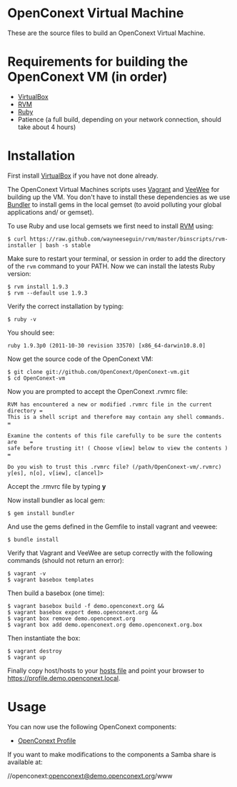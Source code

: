 # OpenConext Virtual Machine

These are the source files to build an OpenConext Virtual Machine.

# Requirements for building the OpenConext VM (in order)

* [VirtualBox](https://www.virtualbox.org/wiki/Downloads)
* [RVM](https://rvm.io/)
* [Ruby](http://www.ruby-lang.org/en/)
* Patience (a full build, depending on your network connection, should take about 4 hours)

# Installation

First install [VirtualBox](https://www.virtualbox.org/wiki/Downloads) if you have not done already. 

The OpenConext Virtual Machines scripts uses [Vagrant](http://vagrantup.com/) and [VeeWee](https://github.com/jedi4ever/veewee) for building up the VM. You don't have to install these dependencies as we use [Bundler](http://gembundler.com/) to install gems in the local gemset (to avoid polluting your global applications and/ or gemset).

To use Ruby and use local gemsets we first need to install [RVM](https://rvm.io//rvm/install/) using:

    $ curl https://raw.github.com/wayneeseguin/rvm/master/binscripts/rvm-installer | bash -s stable

Make sure to restart your terminal, or session in order to add the directory of the
`rvm` command to your PATH. Now we can install the latests Ruby version:

    $ rvm install 1.9.3
    $ rvm --default use 1.9.3

Verify the correct installation by typing:

    $ ruby -v

You should see:

    ruby 1.9.3p0 (2011-10-30 revision 33570) [x86_64-darwin10.8.0]

Now get the source code of the  OpenConext VM:

    $ git clone git://github.com/OpenConext/OpenConext-vm.git
    $ cd OpenConext-vm
    
Now you are prompted to accept the OpenConext .rvmrc file:

    RVM has encountered a new or modified .rvmrc file in the current directory =
    This is a shell script and therefore may contain any shell commands.       =

    Examine the contents of this file carefully to be sure the contents are    =
    safe before trusting it! ( Choose v[iew] below to view the contents )      =

    Do you wish to trust this .rvmrc file? (/path/OpenConext-vm/.rvmrc)
    y[es], n[o], v[iew], c[ancel]>

Accept the .rmvrc file by typing **y**

Now install bundler as local gem:

    $ gem install bundler

And use the gems defined in the Gemfile to install vagrant and veewee:

    $ bundle install

Verify that Vagrant and VeeWee are setup correctly with the following commands (should not return an error):

    $ vagrant -v
    $ vagrant basebox templates

Then build a basebox (one time):

    $ vagrant basebox build -f demo.openconext.org &&
    $ vagrant basebox export demo.openconext.org &&
    $ vagrant box remove demo.openconext.org
    $ vagrant box add demo.openconext.org demo.openconext.org.box

Then instantiate the box:

    $ vagrant destroy
    $ vagrant up

Finally copy host/hosts to your [hosts file](http://en.wikipedia.org/wiki/Hosts_%28file%29)
and point your browser to <https://profile.demo.openconext.local>.

# Usage

You can now use the following OpenConext components:
* [OpenConext Profile](https://profile.demo.openconext.org)

If you want to make modifications to the components a Samba share is available at:

//openconext:openconext@demo.openconext.org/www
